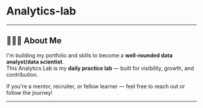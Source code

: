 # Analytics-lab
---

## 👨🏽‍💻 About Me

I'm building my portfolio and skills to become a **well-rounded data analyst/data scientist**.  
This Analytics Lab is my **daily practice lab** — built for visibility, growth, and contribution.

If you're a mentor, recruiter, or fellow learner — feel free to reach out or follow the journey!

---
